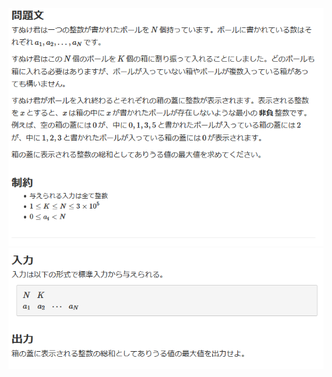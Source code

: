 ![question](https://github.com/kimura-12/AtCoder_Training/blob/master/Keyence/B.Mex_Boxes/question1.png)
![question](https://github.com/kimura-12/AtCoder_Training/blob/master/Keyence/B.Mex_Boxes/question2.png)
